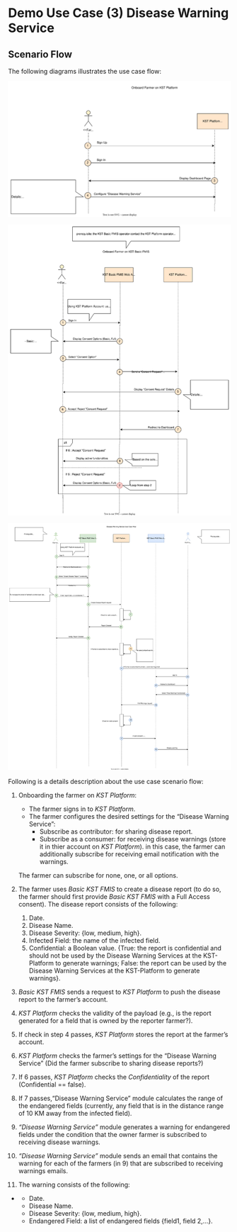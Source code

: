 # Demo Use Case (3) Disease Warning Service

## Scenario Flow

The following diagrams illustrates the use case flow:

![Scenario Flow](</docs/Konzeption und Umsetzung/Beispielhafte Implementierung DTH-Plattform/Demonstrator Guide/SVG/Use Case (2) Onboard Farmer on KST Platform.svg>)

![Scenario Flow](</docs/Konzeption und Umsetzung/Beispielhafte Implementierung DTH-Plattform/Demonstrator Guide/SVG/Use Case (2) Onboard Farmer on KST Basic FMIS.svg>)

![Scenario Flow](</docs/Konzeption und Umsetzung/Beispielhafte Implementierung DTH-Plattform/Demonstrator Guide/SVG/Use Case (2) Disease Warning Service Flow.svg>)

Following is a details description about the use case scenario flow:

1. Onboarding the farmer on  _KST Platform_:  

    - The farmer signs in to _KST Platform_.
    - The farmer configures the desired settings for the “Disease Warning Service”:
        - Subscribe as contributor: for sharing disease report.
        - Subscribe as a consumer: for receiving disease warnings (store it in thier account on  _KST Platform_). in this case, the farmer can additionally subscribe for receiving email notification with the warnings.

    The farmer can subscribe for none, one, or all options.

2. The farmer uses _Basic_ _KST FMIS_ to create a disease report (to do so, the farmer should first provide  _Basic KST FMIS_  with a  Full Access consent). The disease report consists of the following:
    1. Date.
    2. Disease Name.
    3. Disease Severity: {low, medium, high}.
    4. Infected Field: the name of the infected field.
    5. Confidential: a Boolean value. {True: the report is confidential and should not be used by the Disease Warning Services at the KST-Platform to generate warnings; False: the report can be used by the Disease Warning Services at the KST-Platform to generate warnings}.
3. _Basic KST FMIS_  sends a request to  _KST Platform_  to push the disease report to the farmer’s account.
4. _KST Platform_  checks the validity of the payload (e.g., is the report generated for a field that is owned by the reporter farmer?).
5. If check in step 4 passes,  _KST Platform_  stores the report at the farmer’s account.
6. _KST Platform_  checks the farmer’s settings for the “Disease Warning Service” (Did the farmer subscribe to sharing disease reports?)
7. If 6 passes,  _KST Platform_  checks the  _Confidentiality_ of the report (Confidential == false).
8. If 7 passes,“Disease Warning Service” module calculates the range of the endangered fields (currently, any field that is in the distance range of 10 KM away from the infected field).
9. _“Disease Warning Service”_  module generates a warning for endangered fields under the condition that the owner farmer is subscribed to receiving disease warnings.
10. _“Disease Warning Service”_  module sends an email that contains the warning for each of the farmers (in 9) that are subscribed to receiving warnings emails.
11. The warning consists of the following:

- - Date.
  - Disease Name.
  - Disease Severity: {low, medium, high}.
  - Endangered Field: a list of endangered fields {field1, field 2,…}.
